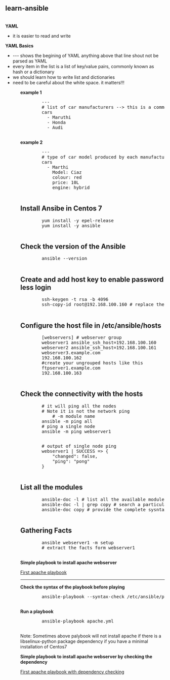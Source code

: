     
<h2>learn-ansible</h2>
<br/>
<b>YAML</b> 
   <ul> <li> it is easier to read and write </li></ul>
<b>YAML Basics</b>
   <p> 
        <ul> 
            <li> --- shows the begining of YAML anything above that line shout not be parsed as YAML </li>
            <li> every item in the list is a list of key/value pairs, commonly known as hash or a dictionary </li>
            <li>we should learn how to write list and dictionaries </li>
            <li>need to be careful about the white space. it matters!!! </li>
        <ul>
    </p>
<p> <b> example 1 </b> </p>

<div>
    <pre>
        --- 
        # list of car manufacturers --> this is a comment starts with "#" 
        cars
          - Maruthi
          - Honda
          - Audi
    </pre>
</div>
<b>example 2 </b>
<div>
    <pre>
        ---
        # type of car model produced by each manufacturers 
        cars
          - Marthi
            Model: Ciaz
            colour: red
            price: 10L
            engine: hybrid
    </pre>
</div
<div>
    <h2> Install Ansibe in Centos 7 </h2>
    <pre>
        yum install -y epel-release
        yum install -y ansible
    </pre>
    <h2> Check the version of the Ansible </h2>
    <pre>
        ansible --version
    </pre>
    <h2> Create and add host key to enable password less login</h2>
    <pre>
        ssh-keygen -t rsa -b 4096
        ssh-copy-id root@192.168.100.160 # replace the ip with your own ip
    </pre>
    <h2> Configure the host file in /etc/ansible/hosts </h2>
    <pre>
        [webservers] # webserver group 
        webserver1 ansible_ssh_host=192.168.100.160
        webserver2 ansible_ssh_host=192.168.100.161
        webserver3.example.com 
        192.168.100.162        
        #create your ungrouped hosts like this
        ftpserver1.example.com
        192.168.100.163
    </pre>
    <h2> Check the connectivity with the hosts </h2>
    <pre>
        # it will ping all the nodes
        # Note it is not the network ping
            # -m module name
        ansible -m ping all 
        # ping a single node
        ansible -m ping webserver1
    </pre>
    <pre>
        # output of single node ping
        webserver1 | SUCCESS => {
            "changed": false, 
            "ping": "pong"
        }
    </pre> 
    <h2> List all the modules </h2>
    <pre>
        ansible-doc -l # list all the available modules in the system
        ansible-doc -l | grep copy # search a particular module
        ansible-doc copy # provide the complete sysntax and examples
    </pre>       
</div>
<div>
    <h2>Gathering Facts</h2>         
    <pre>
        ansible webserver1 -m setup
        # extract the facts form webserver1
    </pre>
</div>
<div>
    <p><b>Simple playbook to install apache webserver</b></p>
    <a href="apache.yml">First apache playbook</a><hr>
    <b> Check the syntax of the playbook before playing</b>
    <pre>
        ansible-playbook --syntax-check /etc/ansible/playbooks/apache.yml         
    </pre>
    <b> Run a playbook</b>
    <pre>
        ansible-playbook apache.yml
    </pre>
    <p>Note: Sometimes above palybook will not install apache if there is a libselinux-python package dependency if you have a minimal installation of Centos7</p>
    <p><b>Simple playbook to install apache webserver by checking the dependency</b></p>
    <a href="apache1.yml">First apache playbook with dependency checking</a>
</div>

